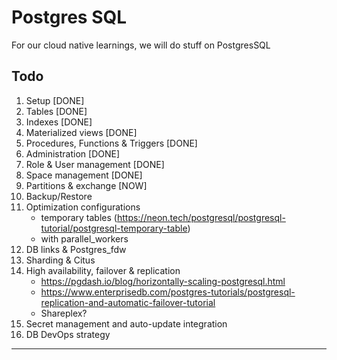 # Postgres SQL

For our cloud native learnings, we will do stuff on PostgresSQL

## Todo

1. Setup [DONE]
2. Tables [DONE]
3. Indexes [DONE]
4. Materialized views [DONE]
5. Procedures, Functions & Triggers [DONE]
6. Administration [DONE]
7. Role & User management [DONE]
8. Space management [DONE]
9. Partitions & exchange [NOW]
10. Backup/Restore
11. Optimization configurations
    - temporary tables (https://neon.tech/postgresql/postgresql-tutorial/postgresql-temporary-table)
    - with parallel_workers
12. DB links & Postgres_fdw
13. Sharding & Citus
14. High availability, failover & replication
    - https://pgdash.io/blog/horizontally-scaling-postgresql.html
    - https://www.enterprisedb.com/postgres-tutorials/postgresql-replication-and-automatic-failover-tutorial
    - Shareplex?
15. Secret management and auto-update integration
16. DB DevOps strategy

---
